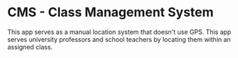# CMS - Class Management System

This app serves as a manual location system that doesn't use GPS. This app serves university professors and school teachers by locating them within an assigned class.
